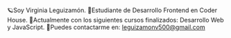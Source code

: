 🪐Soy Virginia Leguizamón.
🤟Estudiante de Desarrollo Frontend en Coder House.
🧠Actualmente con los siguientes cursos finalizados: Desarrollo Web y JavaScript.
👀Puedes contactarme en: leguizamonv500@gmail.com


<!---
virginaleguizamon/virginaleguizamon is a ✨ special ✨ repository because its `README.md` (this file) appears on your GitHub profile.
You can click the Preview link to take a look at your changes.
--->

